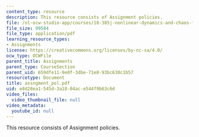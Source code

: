 ```yaml
---
content_type: resource
description: This resource consists of Assignment policies.
file: /ol-ocw-studio-app/courses/18-385j-nonlinear-dynamics-and-chaos-fall-2004/e8d28ea1545d3a1804ace544f9b63c6d_assngment_pol.pdf
file_size: 99584
file_type: application/pdf
learning_resource_types:
- Assignments
license: https://creativecommons.org/licenses/by-nc-sa/4.0/
ocw_type: OCWFile
parent_title: Assignments
parent_type: CourseSection
parent_uid: 659dfe11-9e0f-3dbe-71e8-93bc630c1b57
resourcetype: Document
title: assngment_pol.pdf
uid: e8d28ea1-545d-3a18-04ac-e544f9b63c6d
video_files:
  video_thumbnail_file: null
video_metadata:
  youtube_id: null
---
```

This resource consists of Assignment policies.